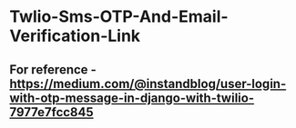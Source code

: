 # Twlio-Sms-OTP-And-Email-Verification-Link


## For reference - https://medium.com/@instandblog/user-login-with-otp-message-in-django-with-twilio-7977e7fcc845
